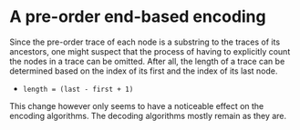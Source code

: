 
<!-- ======================================================================= -->
# A pre-order end-based encoding

Since the pre-order trace of each node is a substring to the traces of its
ancestors, one might suspect that the process of having to explicitly count
the nodes in a trace can be omitted. After all, the length of a trace can
be determined based on the index of its first and the index of its last node.

* `length = (last - first + 1)`

This change however only seems to have a noticeable effect on the encoding
algorithms. The decoding algorithms mostly remain as they are.
